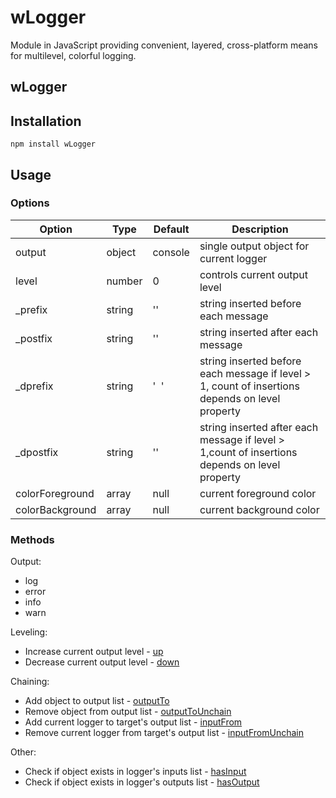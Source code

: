 # wLogger
Module in JavaScript providing convenient, layered, cross-platform means for multilevel, colorful logging.

## wLogger



## Installation
```terminal
npm install wLogger
```
## Usage
### Options
| Option | Type | Default | Description
| ------------- |---------------------------| -----|-------------|
| output | object | console |single output object for current logger
| level | number | 0 |controls current output level
| _prefix | string | '' |string inserted before each message
| _postfix| string | '' |string inserted after each message
| _dprefix| string | '&nbsp;&nbsp;' |string inserted before each message if level > 1, count of insertions depends on level property
| _dpostfix| string | '' |string inserted after each message if level > 1,count of insertions depends on level property
| colorForeground| array | null |current foreground color
| colorBackground| array | null |current background color

### Methods
Output:
* log
* error
* info
* warn

Leveling:
* Increase current output level - [up](https://rawgit.com/Wandalen/wLogger/master/doc/reference/wPrinterBase.html#.up)
* Decrease current output level - [down](https://rawgit.com/Wandalen/wLogger/master/doc/reference/wPrinterBase.html#.down)

Chaining:
* Add object to output list - [outputTo](https://rawgit.com/Wandalen/wLogger/master/doc/reference/wPrinterBase.html#.outputTo)
* Remove object from output list - [outputToUnchain](https://rawgit.com/Wandalen/wLogger/master/doc/reference/wPrinterBase.html#.outputToUnchain)
* Add current logger to target's output list - [inputFrom](https://rawgit.com/Wandalen/wLogger/master/doc/reference/wPrinterBase.html#.inputFrom)
* Remove current logger from target's output list - [inputFromUnchain](https://rawgit.com/Wandalen/wLogger/master/doc/reference/wPrinterBase.html#.inputFromUnchain)

Other:
* Check if object exists in logger's inputs list - [hasInput](https://rawgit.com/Wandalen/wLogger/master/doc/reference/wPrinterBase.html#.hasInput)
* Check if object exists in logger's outputs list - [hasOutput](https://rawgit.com/Wandalen/wLogger/master/doc/reference/wPrinterBase.html#.hasOutput)
